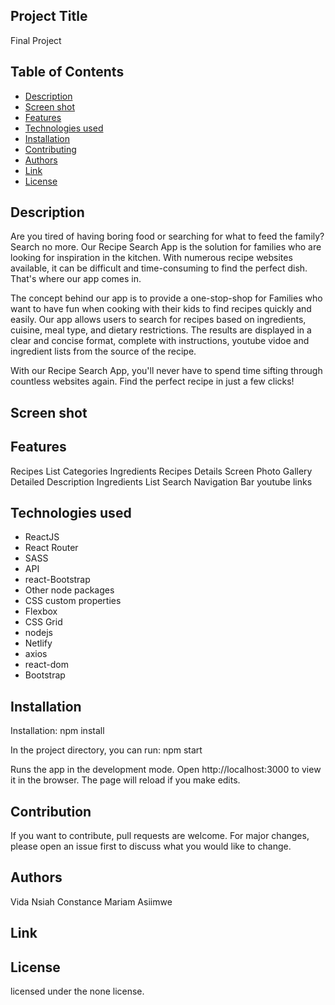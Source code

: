 
## Project Title

Final Project


 ## Table of Contents

- [Description](#description)
- [Screen shot](#screen)
- [Features](#features)
- [Technologies used](#technologies)
- [Installation](#installation)
- [Contributing](#contributing)
- [Authors](#authors)
- [Link](#link)
- [License](#license)


## Description

 Are you tired of having boring food or searching for what to feed the family? Search no more. Our Recipe Search App is the solution for families who are looking for inspiration in the kitchen. With numerous recipe websites available, it can be difficult and time-consuming to find the perfect dish. That's where our app comes in.

The concept behind our app is to provide a one-stop-shop for Families who want to have fun when cooking with their kids to find recipes quickly and easily. Our app allows users to search for recipes based on ingredients, cuisine, meal type, and dietary restrictions. The results are displayed in a clear and concise format, complete with instructions, youtube vidoe and ingredient lists from the source of the recipe.

With our Recipe Search App, you'll never have to spend time sifting through countless websites again. Find the perfect recipe in just a few clicks!

## Screen shot

## Features

Recipes List
Categories
Ingredients
Recipes Details Screen
Photo Gallery
Detailed Description
Ingredients List
Search
Navigation Bar
youtube links

 

## Technologies used

* ReactJS
* React Router
* SASS
* API
* react-Bootstrap
* Other node packages
* CSS custom properties
* Flexbox
* CSS Grid
* nodejs
* Netlify
* axios
* react-dom
* Bootstrap


## Installation

Installation: npm install

In the project directory, you can run: npm start

Runs the app in the development mode.
Open http://localhost:3000 to view it in the browser. The page will reload if you make edits.




## Contribution

If you want to contribute, pull requests are welcome. For major changes, please open an issue first to discuss what you would like to change.

## Authors

Vida Nsiah
Constance
Mariam Asiimwe


## Link



## License

licensed under the none license.